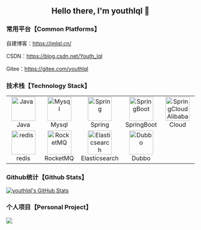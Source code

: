 <h2 align="center">Hello there, I'm youthlql 👋</h2>

### 常用平台【Common Platforms】

自建博客：https://imlql.cn/

CSDN：https://blog.csdn.net/Youth_lql

Gitee：https://gitee.com/youthlql

### 技术栈【Technology Stack】

<table>
    <tr>
        <td align="center" width="96">
            <a href="https://github.com/youthlql">
                <img src="https://cdn.jsdelivr.net/gh/youthlql/youthlql/img/java.svg" width="64" height="64" alt="Java" />
            </a>
            <br>Java
        </td>
        <td align="center" width="96">
            <a href="https://github.com/youthlql">
                <img src="https://cdn.jsdelivr.net/gh/youthlql/youthlql/img/mysql.png" width="64" height="64" alt="Mysql" />
            </a>
            <br>Mysql
        </td>
        <td align="center" width="96">
            <a href="https://github.com/youthlql">
                <img src="https://cdn.jsdelivr.net/gh/youthlql/youthlql/img/spring.png" width="64" height="64" alt="Spring" />
            </a>
            <br>Spring
        </td>
        <td align="center" width="96">
            <a href="https://github.com/youthlql">
                <img src="https://cdn.jsdelivr.net/gh/youthlql/youthlql/img/springboot.png" width="64" height="64" alt="SpringBoot" />
            </a>
            <br>SpringBoot
        </td>
        <td align="center" width="96">
            <a href="https://github.com/youthlql">
                <img src="https://cdn.jsdelivr.net/gh/youthlql/youthlql/img/springcloud.png" width="64" height="64" alt="SpringCloudAlibaba"
                />
            </a>
            <br>Cloud
        </td>
    </tr>
    <tr>
        <td align="center" width="96">
            <a href="https://github.com/youthlql">
                <img src="https://cdn.jsdelivr.net/gh/youthlql/youthlql/img/redis.png" width="64" height="64" alt="redis" />
            </a>
            <br>redis
        </td>
        <td align="center" width="96">
            <a href="https://github.com/youthlql">
                <img src="https://cdn.jsdelivr.net/gh/youthlql/youthlql/img/rocketmq.png" width="64" height="64" alt="RocketMQ" />
            </a>
            <br>RocketMQ
        </td>
        <td align="center" width="96">
            <a href="https://github.com/youthlql">
                <img src="https://cdn.jsdelivr.net/gh/youthlql/youthlql/img/es.jpg" width="64" height="64" alt="Elasticsearch" />
            </a>
            <br>Elasticsearch
        </td>
        <td align="center" width="96">
            <a href="https://github.com/youthlql">
                <img src="https://cdn.jsdelivr.net/gh/youthlql/youthlql/img/dubbo.png" width="64" height="64" alt="Dubbo" />
            </a>
            <br>Dubbo
        </td>
    </tr>
</table>





### Github统计【Github Stats】
<a href="https://github.com/youthlql">
    <img align="center" src="https://github-readme-stats.vercel.app/api?username=youthlql&show_icons=true&line_height=27&count_private=true&title_color=0099CC&text_color=2bbc8a&icon_color=9999FF&bg_color=1d1f21"
        alt="youthlql's GitHub Stats" />
</a>


### 个人项目【Personal Project】
<a href="https://github.com/youthlql/JavaYouth">
    <img align="center" src="https://github-readme-stats.vercel.app/api/pin/?username=youthlql&show_icons=true&repo=JavaYouth&title_color=0099CC&text_color=2bbc8a&icon_color=0099CC&bg_color=1d1f21"
    />
</a>
